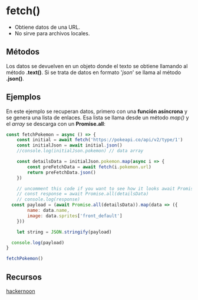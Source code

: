 # fetch()

 + Obtiene datos de una URL.
 + No sirve para archivos locales.

 ## Métodos

  Los datos se devuelven en un objeto donde el texto se obtiene llamando al método __.text()__. Si se trata de datos en formato '_json_' se llama al método __.json()__.

## Ejemplos

En este ejemplo se recuperan datos, primero con una __función asíncrona__ y se genera una lista de enlaces. Esa lista se llama desde un método _map()_ y el _array_ se descarga con un __Promise.all__:

``` js
const fetchPokemon = async () => {
    const initial = await fetch('https://pokeapi.co/api/v2/type/1')
    const initialJson = await initial.json()
    //console.log(initialJson.pokemon) // data array

    const detailsData = initialJson.pokemon.map(async i => {
        const preFetchData = await fetch(i.pokemon.url)
        return preFetchData.json()
    })

    // uncomment this code if you want to see how it looks await Promise.all(detailsData)
    // const response = await Promise.all(detailsData)
    // console.log(response)
  const payload = (await Promise.all(detailsData)).map(data => ({
        name: data.name,
        image: data.sprites['front_default']
    }))

    let string = JSON.stringify(payload)

  console.log(payload)
}

fetchPokemon()
```

## Recursos
[hackernoon](https://hackernoon.com/how-to-fetch-date-with-promiseall-and-async-await-fp163u2w)